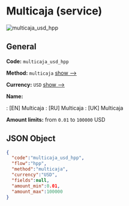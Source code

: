 
# Multicaja (service) 
![multicaja_usd_hpp](https://static.openfintech.io/payment_methods/multicaja_usd_hpp/logo.svg?w=400&c=v0.59.26#w200)  

## General 
 
**Code:** `multicaja_usd_hpp` 
 
**Method:** `multicaja` 
 [show -->](/payment-methods/multicaja/) 
 
**Currency:** `USD` [show -->](/currencies/USD/) 
 
**Name:** 
 
:	[EN] Multicaja 
:	[RU] Multicaja 
:	[UK] Multicaja 
 
**Amount limits:** from `0.01` to `100000` USD 

## JSON Object 

```json
{
  "code":"multicaja_usd_hpp",
  "flow":"hpp",
  "method":"multicaja",
  "currency":"USD",
  "fields":null,
  "amount_min":0.01,
  "amount_max":100000
}
```  
